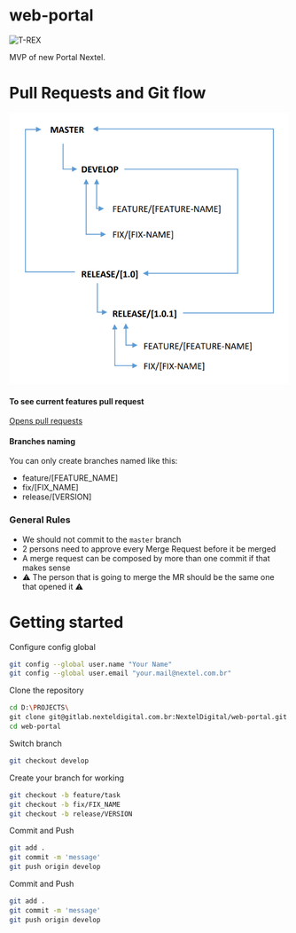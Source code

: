 # web-portal
![T-REX](/.picturesForReadme/t-rex.jpg)

MVP of new Portal Nextel.

# Pull Requests and Git flow
![GIT-FLOW](/.picturesForReadme/git-flow.png)
#### To see current features pull request

[Opens pull requests](https://gitlab.nexteldigital.com.br/NextelDigital/web-portal/merge_requests)

#### Branches naming
You can only create branches named like this:

- feature/[FEATURE_NAME]
- fix/[FIX_NAME]
- release/[VERSION]

### General Rules

- We should not commit to the `master` branch
- 2 persons need to approve every Merge Request before it be merged
- A merge request can be composed by more than one commit if that makes sense
- ⚠️ The person that is going to merge the MR should be the same one that opened it ⚠️






# Getting started


Configure config global

```sh
git config --global user.name "Your Name"
git config --global user.email "your.mail@nextel.com.br"
```

Clone the repository 

```sh
cd D:\PROJECTS\
git clone git@gitlab.nexteldigital.com.br:NextelDigital/web-portal.git web-portal
cd web-portal
```

Switch branch

 ```sh
git checkout develop
```


Create your branch for working
 ```sh
git checkout -b feature/task
git checkout -b fix/FIX_NAME
git checkout -b release/VERSION
```

Commit and Push
 ```sh
git add .
git commit -m 'message'
git push origin develop
```

Commit and Push

 ```sh
git add .
git commit -m 'message'
git push origin develop
```
